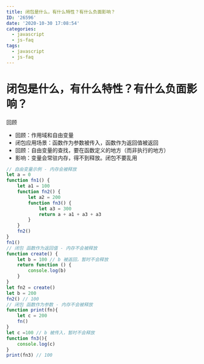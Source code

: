 ```yaml
---
title: 闭包是什么，有什么特性？有什么负面影响？
ID: '26596'
date: '2020-10-30 17:08:54'
categories:
  - javascript
  - js-faq
tags:
  - javascript
  - js-faq
---
```


# 闭包是什么，有什么特性？有什么负面影响？

回顾

- 回顾：作用域和自由变量
- 闭包应用场景：函数作为参数被传入，函数作为返回值被返回
- 回顾：自由变量的查找，要在函数定义的地方（而非执行的地方）
- 影响：变量会常驻内存，得不到释放。闭包不要乱用

``` js 
// 自由变量示例 - 内存会被释放
let a = 0
function fn1() {
    let a1 = 100
    function fn2() {
        let a2 = 200
        function fn3() {
            let a3 = 300
            return a + a1 + a3 + a3
        }
    }
    fn2()
}
fn1()
// 闭包 函数作为返回值 - 内存不会被释放
function create() {
    let b = 100 // b 被返回，暂时不会释放
    return function () {
        console.log(b)
    }
}
let fn2 = create()
let b = 200
fn2() // 100
// 闭包 函数作为参数 - 内存不会被释放
function print(fn){
    let c = 200
    fn()
}
let c =100 // b 被传入，暂时不会释放
function fn3(){
    console.log(c)
}
print(fn3) // 100
```
 
 
 
 
 
 
